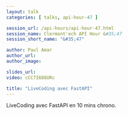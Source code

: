 ```yaml
---
layout: talk
categories: [ talks, api-hour-47 ]

session_url: /api-hours/api-hour-47.html
session_name: Clermont'ech API Hour &#35;47
session_short_name: "&#35;47"

author: Paul Amar
author_url:
author_image:

slides_url:
video: cCC7I68OURc

title: "LiveCoding avec FastAPI"
---
```


LiveCoding avec FastAPI en 10 mins chrono.